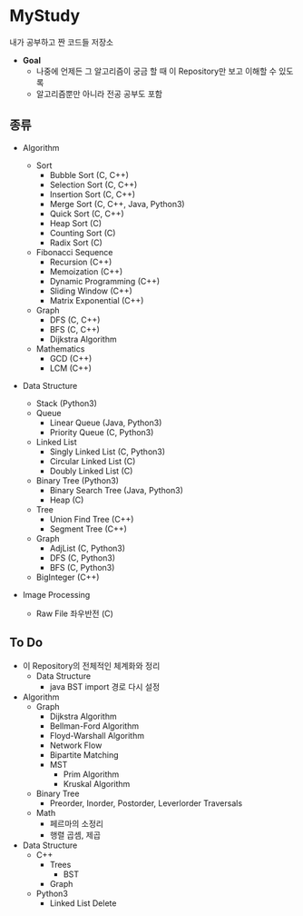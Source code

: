 # MyStudy
내가 공부하고 짠 코드들 저장소
  
* **Goal**
  * 나중에 언제든 그 알고리즘이 궁금 할 때 이 Repository만 보고 이해할 수 있도록
  * 알고리즘뿐만 아니라 전공 공부도 포함

## 종류
* Algorithm
  * Sort
    * Bubble Sort (C, C++)
    * Selection Sort (C, C++)
    * Insertion Sort (C, C++)
    * Merge Sort (C, C++, Java, Python3)
    * Quick Sort (C, C++)
    * Heap Sort (C)
    * Counting Sort (C)
    * Radix Sort (C)
  * Fibonacci Sequence
    * Recursion (C++)
    * Memoization (C++)
    * Dynamic Programming (C++)
    * Sliding Window (C++)
    * Matrix Exponential (C++)
  * Graph
    * DFS (C, C++)
    * BFS (C, C++)
    * Dijkstra Algorithm
  * Mathematics
    * GCD (C++)
    * LCM (C++)

* Data Structure
  * Stack (Python3)
  * Queue
    * Linear Queue (Java, Python3)
    * Priority Queue (C, Python3)
  * Linked List
    * Singly Linked List (C, Python3)
    * Circular Linked List (C)
    * Doubly Linked List (C)
  * Binary Tree (Python3)
    * Binary Search Tree (Java, Python3)
    * Heap (C)
  * Tree
    * Union Find Tree (C++)
    * Segment Tree (C++)
  * Graph
    * AdjList (C, Python3)
    * DFS (C, Python3)
    * BFS (C, Python3)
  * BigInteger (C++)

* Image Processing
  * Raw File 좌우반전 (C)
    
## To Do
* 이 Repository의 전체적인 체계화와 정리
  * Data Structure
    * java BST import 경로 다시 설정
* Algorithm
  * Graph
      * Dijkstra Algorithm
      * Bellman-Ford Algorithm
      * Floyd-Warshall Algorithm
      * Network Flow
      * Bipartite Matching
      * MST
        * Prim Algorithm
        * Kruskal Algorithm
  * Binary Tree
      * Preorder, Inorder, Postorder, Leverlorder Traversals
  * Math
      * 페르마의 소정리
      * 행렬 곱셈, 제곱
* Data Structure
  * C++
    * Trees
      * BST
    * Graph
  * Python3
    * Linked List Delete
